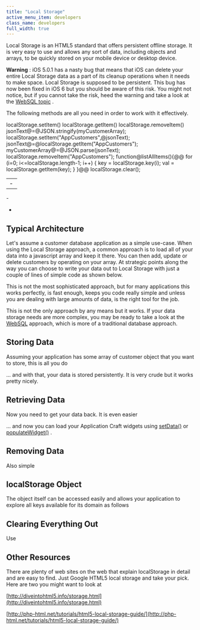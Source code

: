 ```yaml
---
title: "Local Storage"
active_menu_item: developers
class_name: developers
full_width: true
---
```



Local Storage is an HTML5 standard that offers persistent offline storage. It is very easy to use and allows any sort of data, including objects and arrays, to be quickly stored on your mobile device or desktop device.

**Warning** : iOS 5.0.1 has a nasty bug that means that iOS can delete your entire Local Storage data as a part of its cleanup operations when it needs to make space. Local Storage is supposed to be persistent. This bug has now been fixed in iOS 6 but you should be aware of this risk. You might not notice, but if you cannot take the risk, heed the warning and take a look at the [WebSQL topic](websql-sqlite.htm) .

The following methods are all you need in order to work with it effectively.

<table>
<tr>
<td width="13">
 - 

</td>
      localStorage.setItem()
      localStorage.getItem()
      localStorage.removeItem()
      jsonText@=@JSON.stringify(myCustomerArray);
      localStorage.setItem("AppCustomers",@jsonText);
      jsonText@=@localStorage.getItem("AppCustomers");
      myCustomerArray@=@JSON.parse(jsonText);
      localStorage.removeItem("AppCustomers");
      function@listAllItems(){@@
          for (i=0; i<=localStorage.length-1; i++) {  
              key = localStorage.key(i);  
              val = localStorage.getItem(key);  
          }  
      }@@
      localStorage.clear();
     

</tr>
</table>
 - 

 - 

## Typical Architecture

Let's assume a customer database application as a simple use-case. When using the Local Storage approach, a common approach is to load all of your data into a javascript array and keep it there. You can then add, update or delete customers by operating on your array. At strategic points along the way you can choose to write your data out to Local Storage with just a couple of lines of simple code as shown below.

This is not the most sophisticated approach, but for many applications this works perfectly, is fast enough, keeps you code really simple and unless you are dealing with large amounts of data, is the right tool for the job.

This is not the only approach by any means but it works. If your data storage needs are more complex, you may be ready to take a look at the [WebSQL](websql-sqlite.htm) approach, which is more of a traditional database approach.

## Storing Data

Assuming your application has some array of customer object that you want to store, this is all you do

... and with that, your data is stored persistently. It is very crude but it works pretty nicely.

## Retrieving Data

Now you need to get your data back. It is even easier

... and now you can load your Application Craft widgets using [setData()](../../scripting-apis/client-api/widget-data-state-manipulation/setdata) or [populateWidget()](../../scripting-apis/client-api/widget-data-state-manipulation/populatewidget/) .

## Removing Data

Also simple

## localStorage Object

The object itself can be accessed easily and allows your application to explore all keys available for its domain as follows

## Clearing Everything Out

Use

## Other Resources

There are plenty of web sites on the web that explain localStorage in detail and are easy to find. Just Google HTML5 local storage and take your pick. Here are two you might want to look at

[http://diveintohtml5.info/storage.html](http://diveintohtml5.info/storage.html)

[http://php-html.net/tutorials/html5-local-storage-guide/](http://php-html.net/tutorials/html5-local-storage-guide/)

